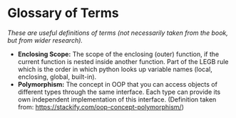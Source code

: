 # Glossary of Terms

_These are useful definitions of terms (not necessarily taken from the book, but from wider research)._

- **Enclosing Scope:** The scope of the enclosing (outer) function, if the current function is nested inside another function. Part of the LEGB rule which is the order in which python looks up variable names (local, enclosing, global, built-in).
- **Polymorphism:** The concept in OOP that you can access objects of different types through the same interface. Each type can provide its own independent implementation of this interface. (Definition taken from: https://stackify.com/oop-concept-polymorphism/)